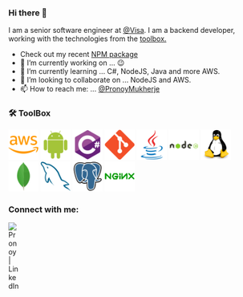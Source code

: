 ### Hi there 👋
I am a senior software engineer at [@Visa](https://twitter.com/Visa). I am a backend developer, working with the technologies from the [toolbox.](https://github.com/Pronoy999#-toolbox) 

- Check out my recent [NPM package ](https://www.npmjs.com/package/validatorswithgenerators)
- 🔭 I’m currently working on ... :wink:
- 🌱 I’m currently learning ... C#, NodeJS, Java and more AWS. 
- 👯 I’m looking to collaborate on ... NodeJS and AWS.
- 📫 How to reach me: ... [@PronoyMukherje](https://twitter.com/PronoyMukherje)

### 🛠 ToolBox 
<img src="https://github.com/devicons/devicon/blob/master/icons/amazonwebservices/amazonwebservices-plain-wordmark.svg" alt="AWS" width="60" height="60"/> <img src="https://github.com/devicons/devicon/blob/master/icons/android/android-original.svg" alt="Android" width="60" height="60"/> <img src="https://github.com/devicons/devicon/blob/master/icons/csharp/csharp-original.svg" alt="CSharp" width="60" height="60"/> <img src="https://github.com/devicons/devicon/blob/master/icons/git/git-original.svg" alt="Git" width="60" height="60"/> <img src="https://github.com/devicons/devicon/blob/master/icons/java/java-original.svg" alt="Java" width="60" height="60"/> <img src="https://github.com/devicons/devicon/blob/master/icons/nodejs/nodejs-original-wordmark.svg" alt="NodeJS" width="60" height="60"/>  <img src="https://github.com/devicons/devicon/blob/master/icons/linux/linux-original.svg" alt="Linux" width="60" height="60"/> <img src="https://github.com/devicons/devicon/blob/master/icons/mongodb/mongodb-original.svg" alt="MongoDB" width="60" height="60"/> <img src="https://github.com/devicons/devicon/blob/master/icons/mysql/mysql-original.svg" alt="MySQL" width="60" height="60"/> <img src="https://github.com/devicons/devicon/blob/master/icons/postgresql/postgresql-original.svg" alt="Postgree" width="60" height="60"/> <img src="https://github.com/devicons/devicon/blob/master/icons/nginx/nginx-original.svg" alt="Nginx" width="60" height="60"/>



### Connect with me: 
[<img align="left" alt="Pronoy | LinkedIn" width="22px" src="https://cdn.jsdelivr.net/npm/simple-icons@v3/icons/linkedin.svg" />][linkedin]
<br/>

[linkedin]:https://www.linkedin.com/in/pronoymukherjee999/
